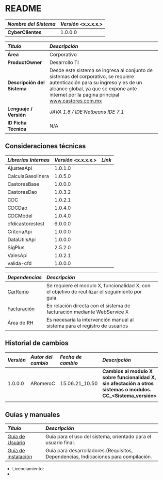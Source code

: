 # README

| _Nombre del Sistema_ | _Versión_ &lt;x.x.x.x.&gt; |
| :--- | :--- |
| **CyberClientes** | 1.0.0.0 |

| _Titulo_ | _Descripción_ |
| :--- | :--- |
| **Área** | Corporativo |
| **ProductOwner** | Desarrollo TI |
| **Descripción del Sistema** | Desde este sistema se ingresa al conjunto de sistemas del corporativo, se requiere autenticación para su ingreso y es de un alcance global, ya que se expone ante internet por la pagina principal www.castores.com.mx |
| **Lenguaje / Versión** | _JAVA 1.6 / IDE:Netbeans IDE 7.1_ |
| **ID Ficha Técnica** | N/A |

## Consideraciones técnicas

| _Librerias Internas_ | _Versión_ &lt;x.x.x.x.&gt; | _Link_ |
| :--- | :--- | :--- |
| AjustesApi | 1.0.1.0 |  |
| CalculaGasolinera | 1.0.5.0 |  |
| CastoresBase | 1.0.0.0 |  |
| CastoresDao | 1.0.3.2 |  |
| CDC | 1.0.2.1 |  |
| CDCDao | 1.0.4.0 |  |
| CDCModel | 1.0.4.0 |  |
| cfdicastorestest | 6.0.0.0 |  |
| CriteriaApi | 1.0.0.0 |  |
| DataUtilsApi | 1.0.0.0 |  |
| SigPlus | 2.5.2.0 |  |
| ValesApi | 1.0.2.1 |  |
| valida-cfd | 1.0.0.0 |  |

| _Dependencias_ | _Descripción_ |  |
| :--- | :--- | :--- |
| [CarRemo](https://github.com/arquitectosoftwarecastores/CasRemo) | Se requiere el modulo X, funcionalidad X; con el objetivo de reutilizar el seguimiento por guia. |  |
| [Facturación](https://github.com/arquitectosoftwarecastores/Facturacion) | En relación directa con el sistema de facturación mediante WebService X |  |
| Área de RH | Es necesaria la intervención manual al sistema para el registro de usuarios |  |

## Historial de cambios

| _Versión_ | _Autor del cambio_ | _Fecha de cambio_ | _Descripción_ |
| :--- | :--- | :--- | :--- |
| 1.0.0.0 | ARomeroC | 15.06.21\_10.50 | **Cambios al modulo X sobre funcionalidad X, sin afectación a otros sistemas o modulos. CC\_&lt;Sistema\_versión&gt;** |
|  |  |  |  |

## Guías y manuales

| _Título_ | _Descripción_ |
| :--- | :--- |
| [Guía de Usuario](https://github.com/arquitectosoftwarecastores/) | Guía para el uso del sistema, orientado para el usuario final. |
| [Guía de instalación](https://github.com/arquitectosoftwarecastores/) | Guía para desarrolladores.\(Requisitos, Dependencias, Indicaciones para compilación. |

* Licenciamiento:
* 
